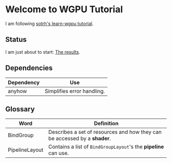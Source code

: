 # Welcome to WGPU Tutorial
I am following [sotrh's learn-wgpu tutorial](https://sotrh.github.io/learn-wgpu/).

## Status
I am just about to start: [The results](https://sotrh.github.io/learn-wgpu/beginner/tutorial5-textures/#the-results).

## Dependencies
Dependency | Use
--- | ---
anyhow | Simplifies error handling.

## Glossary
Word | Definition
--- | ---
BindGroup | Describes a set of resources and how they can be accessed by a **shader**.
PipelineLayout | Contains a list of `BindGroupLayout`'s the **pipeline** can use.